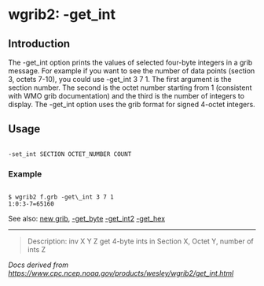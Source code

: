 # wgrib2: -get_int

## Introduction

The -get_int option prints the values of
selected four-byte integers in a grib message. For example if you want to
see the number of data points (section 3, octets 7-10), you could
use -get_int 3 7 1. The first argument
is the section number. The second is the octet number starting
from 1 (consistent with WMO grib documentation) and the third is the number
of integers to display. The -get_int option uses
the grib format for signed 4-octet integers.

## Usage

```

-set_int SECTION OCTET_NUMBER COUNT

```

### Example

```

$ wgrib2 f.grb -get\_int 3 7 1
1:0:3-7=65160

```

See also:
[new grib](new_grib.html),
[-get_byte](get_byte.html)
[-get_int2](get_int2.html)
[-get_hex](get_hex.html)

---

> Description: inv X Y Z get 4-byte ints in Section X, Octet Y, number of ints Z

_Docs derived from <https://www.cpc.ncep.noaa.gov/products/wesley/wgrib2/get_int.html>_
